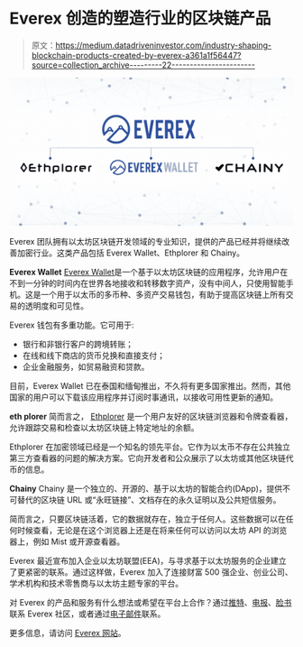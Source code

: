 # Everex 创造的塑造行业的区块链产品

> 原文：<https://medium.datadriveninvestor.com/industry-shaping-blockchain-products-created-by-everex-a361a1f56447?source=collection_archive---------22----------------------->

![](img/0185efe2d9126498c6e631ce86c7d661.png)

Everex 团队拥有以太坊区块链开发领域的专业知识，提供的产品已经并将继续改善加密行业。这类产品包括 Everex Wallet、Ethplorer 和 Chainy。

**Everex Wallet**
[Everex Wallet](https://everex.cash/#)是一个基于以太坊区块链的应用程序，允许用户在不到一分钟的时间内在世界各地接收和转移数字资产，没有中间人，只使用智能手机。这是一个用于以太币的多币种、多资产交易钱包，有助于提高区块链上所有交易的透明度和可见性。

Everex 钱包有多重功能。它可用于:

*   银行和非银行客户的跨境转账；
*   在线和线下商店的货币兑换和直接支付；
*   企业金融服务，如贸易融资和贷款。

目前，Everex Wallet 已在泰国和缅甸推出，不久将有更多国家推出。然而，其他国家的用户可以下载该应用程序并订阅时事通讯，以接收可用性更新的通知。

**eth plorer**
简而言之， [Ethplorer](https://ethplorer.io/) 是一个用户友好的区块链浏览器和令牌查看器，允许跟踪交易和检查以太坊区块链上特定地址的余额。

Ethplorer 在加密领域已经是一个知名的领先平台。它作为以太币不存在公共独立第三方查看器的问题的解决方案。它向开发者和公众展示了以太坊或其他区块链代币的信息。

**Chainy**
Chainy 是一个独立的、开源的、基于以太坊的智能合约(DApp)，提供不可替代的区块链 URL 或“永旺链接”、文档存在的永久证明以及公共短信服务。

简而言之，只要区块链活着，它的数据就存在，独立于任何人。这些数据可以在任何时候查看，无论是在这个浏览器上还是在将来任何可以访问以太坊 API 的浏览器上，例如 Mist 或开源查看器。

Everex 最近宣布加入企业以太坊联盟(EEA)，与寻求基于以太坊服务的企业建立了更紧密的联系。通过这样做，Everex 加入了连接财富 500 强企业、创业公司、学术机构和技术零售商与以太坊主题专家的平台。

对 Everex 的产品和服务有什么想法或希望在平台上合作？通过[推特](https://twitter.com/everexio)、[电报](https://t.me/everexio)、[脸书](https://www.facebook.com/everex.io)联系 Everex 社区，或者通过[电子邮件](mailto:team@everex.io)联系。

更多信息，请访问 [Everex 网站](https://www.everex.io/)。